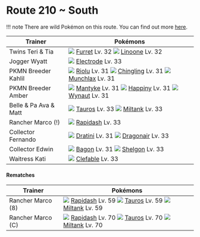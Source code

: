 # Route 210 ~ South

!!! note
    There are wild Pokémon on this route. You can find out more [here](/wild_pokemon/route_210__south/).


Trainer                    | Pokémons
---                        | ---
Twins Teri & Tia           | ![][162]  [Furret] Lv. 32  ![][264]  [Linoone] Lv. 32
Jogger Wyatt               | ![][101]  [Electrode] Lv. 33
PKMN Breeder Kahlil        | ![][447]  [Riolu] Lv. 31  ![][433]  [Chingling] Lv. 31  ![][446]  [Munchlax] Lv. 31
PKMN Breeder Amber         | ![][458]  [Mantyke] Lv. 31  ![][440]  [Happiny] Lv. 31  ![][360]  [Wynaut] Lv. 31
Belle & Pa Ava & Matt      | ![][128]  [Tauros] Lv. 33  ![][241]  [Miltank] Lv. 33
Rancher Marco (!)          | ![][078]  [Rapidash] Lv. 33
Collector Fernando         | ![][147]  [Dratini] Lv. 31  ![][148]  [Dragonair] Lv. 33
Collector Edwin            | ![][371]  [Bagon] Lv. 31  ![][372]  [Shelgon] Lv. 33
Waitress Kati              | ![][036]  [Clefable] Lv. 33

#### Rematches

Trainer                    | Pokémons
---                        | ---
Rancher Marco (8)          | ![][078]  [Rapidash] Lv. 59  ![][128]  [Tauros] Lv. 59  ![][241]  [Miltank] Lv. 59
Rancher Marco (C)          | ![][078]  [Rapidash] Lv. 70  ![][128]  [Tauros] Lv. 70  ![][241]  [Miltank] Lv. 70


[Clefable]: /pokemon_changes/036/
[Rapidash]: /pokemon_changes/078/
[Electrode]: /pokemon_changes/101/
[Tauros]: /pokemon_changes/128/
[Dratini]: /pokemon_changes/147/
[Dragonair]: /pokemon_changes/148/
[Furret]: /pokemon_changes/162/
[Miltank]: /pokemon_changes/241/
[Linoone]: /pokemon_changes/264/
[Wynaut]: /pokemon_changes/360/
[Bagon]: /pokemon_changes/371/
[Shelgon]: /pokemon_changes/372/
[Chingling]: /pokemon_changes/433/
[Happiny]: /pokemon_changes/440/
[Munchlax]: /pokemon_changes/446/
[Riolu]: /pokemon_changes/447/
[Mantyke]: /pokemon_changes/458/
[036]: /img/pokemon/036.png
[078]: /img/pokemon/078.png
[101]: /img/pokemon/101.png
[128]: /img/pokemon/128.png
[147]: /img/pokemon/147.png
[148]: /img/pokemon/148.png
[162]: /img/pokemon/162.png
[241]: /img/pokemon/241.png
[264]: /img/pokemon/264.png
[360]: /img/pokemon/360.png
[371]: /img/pokemon/371.png
[372]: /img/pokemon/372.png
[433]: /img/pokemon/433.png
[440]: /img/pokemon/440.png
[446]: /img/pokemon/446.png
[447]: /img/pokemon/447.png
[458]: /img/pokemon/458.png
